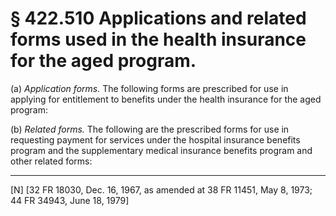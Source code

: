 # § 422.510   Applications and related forms used in the health insurance for the aged program.

(a) *Application forms.* The following forms are prescribed for use in applying for entitlement to benefits under the health insurance for the aged program:


(b) *Related forms.* The following are the prescribed forms for use in requesting payment for services under the hospital insurance benefits program and the supplementary medical insurance benefits program and other related forms:



---

[N] [32 FR 18030, Dec. 16, 1967, as amended at 38 FR 11451, May 8, 1973; 44 FR 34943, June 18, 1979]




